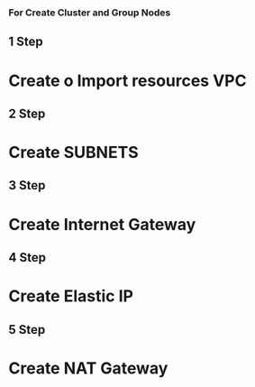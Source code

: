 ### For Create Cluster and Group Nodes
## 1 Step
# Create o Import resources VPC
## 2 Step
# Create SUBNETS
## 3 Step
# Create Internet Gateway
## 4 Step
# Create Elastic IP
## 5 Step
# Create NAT Gateway